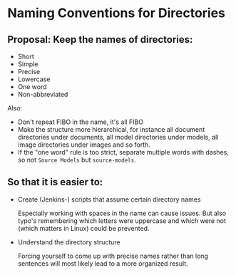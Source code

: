 # Naming Conventions for Directories

## Proposal: Keep the names of directories:

- Short
- Simple
- Precise
- Lowercase
- One word
- Non-abbreviated

Also:

- Don't repeat FIBO in the name, it's all FIBO
- Make the structure more hierarchical, for instance all document directories under documents, all model directories
  under models, all image directories under images and so forth.
- If the "one word" rule is too strict, separate multiple words with dashes, so not `Source Models` but `source-models`.

## So that it is easier to:

- Create (Jenkins-) scripts that assume certain directory names

   Especially working with spaces in the name can cause issues. But also typo's remembering which letters were
   uppercase and which were not (which matters in Linux) could be prevented.

- Understand the directory structure

   Forcing yourself to come up with precise names rather than long sentences will most likely lead to a
   more organized result.
